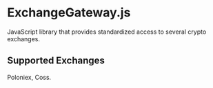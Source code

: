 # ExchangeGateway.js

JavaScript library that provides standardized access to several crypto exchanges.

## Supported Exchanges

Poloniex, Coss.
